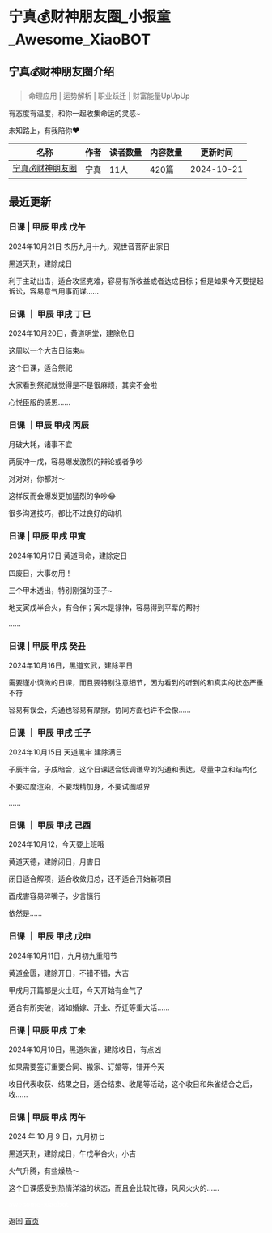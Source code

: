 # 宁真💰财神朋友圈_小报童_Awesome_XiaoBOT

## 宁真💰财神朋友圈介绍
> 命理应用 | 运势解析 | 职业跃迁 | 财富能量UpUpUp    
    
有态度有温度，和你一起收集命运的灵感~    
    
未知路上，有我陪你❤  
  


|名称|作者|读者数量|内容数量|更新时间|
|---|---|---|---|---|
|[宁真💰财神朋友圈](https://xiaobot.net/p/gracecogito?refer=9c3f1c95-a052-465a-9902-f6d75080262a)|宁真|11人|420篇|2024-10-21|

## 最近更新
### 日课 | 甲辰 甲戌 戊午

2024年10月21日 农历九月十九，观世音菩萨出家日

黑道天刑，建除成日

利于主动出击，适合攻坚克难，容易有所收益或者达成目标；但是如果今天要提起诉讼，容易意气用事而谋......

### 日课 ｜ 甲辰 甲戌 丁巳

2024年10月20日，黄道明堂，建除危日

这周以一个大吉日结束🔚

这个日课，适合祭祀

大家看到祭祀就觉得是不是很麻烦，其实不会啦

心悦臣服的感恩......

### 日课 ｜甲辰 甲戌 丙辰

月破大耗，诸事不宜

两辰冲一戌，容易爆发激烈的辩论或者争吵

对对对，你都对～

这样反而会爆发更加猛烈的争吵😂

很多沟通技巧，都比不过良好的动机

### 日课 | 甲辰 甲戌 甲寅

2024年10月17日 黄道司命，建除定日

四废日，大事勿用！

三个甲木透出，特别刚强的亚子~

地支寅戌半合火，有合作；寅木是禄神，容易得到平辈的帮衬

......

### 日课 | 甲辰 甲戌 癸丑

2024年10月16日，黑道玄武，建除平日

需要谨小慎微的日课，而且要特别注意细节，因为看到的听到的和真实的状态严重不符

容易有误会，沟通也容易有摩擦，协同方面也许不会像......

### 日课 ｜ 甲辰 甲戌 壬子

2024年10月15日 天道黑牢 建除满日

子辰半合，子戌暗合，这个日课适合低调谦卑的沟通和表达，尽量中立和结构化

不要过度渲染，不要戏精加身，不要试图越界

......

### 日课 ｜ 甲辰 甲戌 己酉

2024年10月12，今天要上班哦

黄道天德，建除闭日，月害日

闭日适合解项，适合收敛归总，还不适合开始新项目

酉戌害容易碎嘴子，少言慎行

依然是......

### 日课 ｜ 甲辰 甲戌 戊申

2024年10月11日，九月初九重阳节

黄道金匮，建除开日，不错不错，大吉

甲戌月开篇都是火土旺，今天开始有金气了

适合有所突破，诸如婚嫁、开业、乔迁等重大活......

### 日课 | 甲辰 甲戌 丁未

2024年10月10日，黑道朱雀，建除收日，有点凶

如果需要签订重要合同、搬家、订婚等，错开今天

收日代表收获、结果之日，适合结束、收尾等活动，这个收日和朱雀结合之后，收......

### 日课 | 甲辰 甲戌 丙午

2024 年 10 月 9 日，九月初七

黑道天刑，建除成日，午戌半合火，小吉

火气升腾，有些燥热～

这个日课感受到热情洋溢的状态，而且会比较忙碌，风风火火的......


<a href="https://github.com/Reno9527/awesome-xiaobot" style="color: white; text-decoration: none;">awesome-xiaobot</a>

返回 [首页](../README.md)
